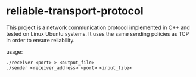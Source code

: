 # reliable-transport-protocol

This project is a network communication protocol implemented in C++ and tested on Linux Ubuntu systems. It uses the same sending policies as TCP in order to ensure reliability.

usage: 

    ./receiver <port> > <output_file>
    ./sender <receiver_address> <port> <input_file>
